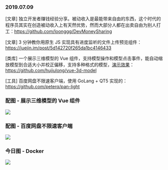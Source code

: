 ### 2019.07.09

[文章] 独立开发者赚钱经验分享。被动收入是最能带来自由的东西，这个时代的程序员其实在创造被动收入上有天然优势，然而大部分人都在出卖自由为别人打工：<https://github.com/loonggg/DevMoneySharing> 

[文章] 3 分钟教你用原生 JS 实现具有进度监听的文件上传预览组件：<https://juejin.im/post/5d142720f265da1bc4146433> 

[类库] 一个展示三维模型的 Vue 组件，支持模型操作和模型点击事件，能自动缩放模型到合适大小并校正偏移，支持多种格式的模型，[演示效果](https://hujiulong.github.io/vue-3d-model/#/demo-basic)：<https://github.com/hujiulong/vue-3d-model>

[工具] 百度网盘不限速客户端，使用 GoLang + QT5 实现的：<https://github.com/peterq/pan-light>

### 配图 - 展示三维模型的 Vue 组件
![](https://raw.githubusercontent.com/hujiulong/vue-3d-model/master/preview.gif)

### 配图 - 百度网盘不限速客户端
![](https://camo.githubusercontent.com/3d4445cc745252a04706634c0fcc21678e47e3db/68747470733a2f2f71696e69752d63646e2e7065746572712e636e2f70616e2d6c696768742f696d672f73686f745f322e706e67)

### 今日图 - Docker
![](http://qn.40zhe.com/16bd451fe7b71a22)
